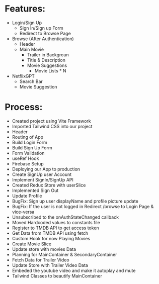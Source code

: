 # Features:

- Login/Sign Up
  - Sign In/Sign up Form
  - Redirect to Browse Page
- Browse (After Authentication)
  - Header
  - Main Movie
    - Trailer in Backgroun
    - Title & Description
    - Movie Suggestions
      - Movie Lists \* N
- NetflixGPT
  - Search Bar
  - Movie Suggestion

# Process:

- Created project using Vite Framework
- Imported Tailwind CSS into our project
- Header
- Routing of App
- Build Login Form
- Build Sign Up Form
- Form Validation
- useRef Hook
- Firebase Setup
- Deploying our App to production
- Create SignUp user Account
- Implement SignIn/SignUp API
- Created Redux Store with userSlice
- Implemented Sign Out
- Update Profile
- BugFix: Sign up user displayName and profile picture update
- BugFix: If the user is not logged in Redirect /browse to Login Page & vice-versa
- Unsubscribed to the onAuthStateChanged callback
- Moved Hardcoded values to constants file
- Register to TMDB API to get access token
- Get Data from TMDB API using fetch
- Custom Hook for now Playing Movies
- Create Movie Slice
- Update store with movies Data
- Planning for MainContainer & SecondaryContainer
- Fetch Data for Trailer Video
- Update Store with Trailer Video Data
- Embeded the youtube video and make it autoplay and mute
- Tailwind Classes to beautify MainContainer
